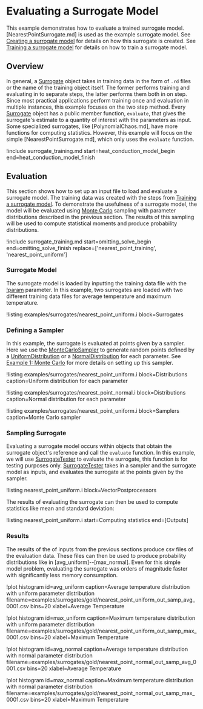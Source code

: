 # Evaluating a Surrogate Model

This example demonstrates how to evaluate a trained surrogate model. [NearestPointSurrogate.md] is used as the example surrogate model. See [Creating a surrogate model](/examples/surrogate_creation.md) for details on how this surrogate is created. See [Training a surrogate model](/examples/surrogate_training.md) for details on how to train a surrogate model.

## Overview

In general, a [Surrogate](Surrogates/index.md) object takes in training data in the form of `.rd` files or the name of the training object itself. The former performs training and evaluating in to separate steps, the latter performs them both in on step. Since most practical applications perform training once and evaluation in multiple instances, this example focuses on the two step method. Every [Surrogate](Surrogates/index.md) object has a public member function, `evaluate`, that gives the surrogate's estimate to a quantity of interest with the parameters as input. Some specialized surrogates, like [PolynomialChaos.md], have more functions for computing statistics. However, this example will focus on the simple [NearestPointSurrogate.md], which only uses the `evaluate` function.

!include surrogate_training.md start=heat_conduction_model_begin end=heat_conduction_model_finish

## Evaluation

This section shows how to set up an input file to load and evaluate a surrogate model. The training data was created with the steps from [Training a surrogate model](/examples/surrogate_training.md). To demonstrate the usefulness of a surrogate model, the model will be evaluated using [Monte Carlo](MonteCarloSampler.md) sampling with parameter distributions described in the previous section. The results of this sampling will be used to compute statistical moments and produce probability distributions.

!include surrogate_training.md start=omitting_solve_begin end=omitting_solve_finish replace=['nearest_point_training', 'nearest_point_uniform']

### Surrogate Model

The surrogate model is loaded by inputting the training data file with the [!param](/Surrogates/NearestPointSurrogate/filename) parameter. In this example, two surrogates are loaded with two different training data files for average temperature and maximum temperature.

!listing examples/surrogates/nearest_point_uniform.i block=Surrogates

### Defining a Sampler

In this example, the surrogate is evaluated at points given by a sampler. Here we use the [MonteCarloSampler](MonteCarloSampler.md) to generate random points defined by a [UniformDistribution](UniformDistribution.md) or a [NormalDistribution](NormalDistribution.md) for each parameter. See [Example 1: Monte Carlo](/examples/monte_carlo.md) for more details on setting up this sampler.

!listing examples/surrogates/nearest_point_uniform.i block=Distributions caption=Uniform distribution for each parameter

!listing examples/surrogates/nearest_point_normal.i block=Distributions caption=Normal distribution for each parameter

!listing examples/surrogates/nearest_point_uniform.i block=Samplers caption=Monte Carlo sampler

### Sampling Surrogate

Evaluating a surrogate model occurs within objects that obtain the surrogate object's reference and call the `evaluate` function. In this example, we will use [SurrogateTester](SurrogateTester.C) to evaluate the surrogate, this function is for testing purposes only. [SurrogateTester](SurrogateTester.C) takes in a sampler and the surrogate model as inputs, and evaluates the surrogate at the points given by the sampler.

!listing nearest_point_uniform.i block=VectorPostprocessors

The results of evaluating the surrogate can then be used to compute statistics like mean and standard deviation:

!listing nearest_point_uniform.i start=Computing statistics end=[Outputs]

### Results

The results of the of inputs from the previous sections produce csv files of the evaluation data. These files can then be used to produce probability distributions like in [avg_uniform]--[max_normal]. Even for this simple model problem, evaluating the surrogate was orders of magnitude faster with significantly less memory consumption.

!plot histogram id=avg_uniform caption=Average temperature distribution with uniform parameter distribution
      filename=examples/surrogates/gold/nearest_point_uniform_out_samp_avg_0001.csv
      bins=20
      xlabel=Average Temperature

!plot histogram id=max_uniform caption=Maximum temperature distribution with uniform parameter distribution
      filename=examples/surrogates/gold/nearest_point_uniform_out_samp_max_0001.csv
      bins=20
      xlabel=Maximum Temperature

!plot histogram id=avg_normal caption=Average temperature distribution with normal parameter distribution
      filename=examples/surrogates/gold/nearest_point_normal_out_samp_avg_0001.csv
      bins=20
      xlabel=Average Temperature

!plot histogram id=max_normal caption=Maximum temperature distribution with normal parameter distribution
      filename=examples/surrogates/gold/nearest_point_normal_out_samp_max_0001.csv
      bins=20
      xlabel=Maximum Temperature
